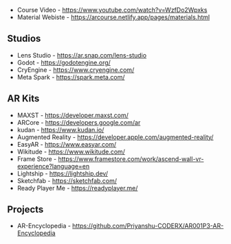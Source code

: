 * Course Video - https://www.youtube.com/watch?v=WzfDo2Wpxks
* Material Webiste - https://arcourse.netlify.app/pages/materials.html
## Studios
* Lens Studio - https://ar.snap.com/lens-studio
* Godot - https://godotengine.org/
* CryEngine - https://www.cryengine.com/
* Meta Spark - https://spark.meta.com/
## AR Kits
* MAXST - https://developer.maxst.com/
* ARCore - https://developers.google.com/ar
* kudan - https://www.kudan.io/
* Augmented Reality - https://developer.apple.com/augmented-reality/
* EasyAR - https://www.easyar.com/
* Wikitude - https://www.wikitude.com/
* Frame Store - https://www.framestore.com/work/ascend-wall-vr-experience?language=en
* Lightship - https://lightship.dev/
* Sketchfab - https://sketchfab.com/
* Ready Player Me - https://readyplayer.me/
## Projects
* AR-Encyclopedia - https://github.com/Priyanshu-CODERX/AR001P3-AR-Encyclopedia
